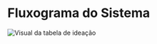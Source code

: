 # Fluxograma do Sistema

![Visual da tabela de ideação](https://drive.google.com/uc?export=view&id=1ACzUtPHLP3U4XHIP-2tzsTza6icKIcm6)
